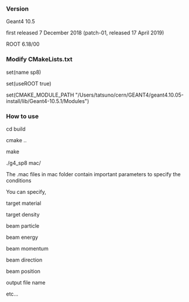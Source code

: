 ### Version

Geant4 10.5

first released 7 December 2018 (patch-01, released 17 April 2019)

ROOT 6.18/00


### Modify CMakeLists.txt

set(name sp8)

set(useROOT true)

set(CMAKE_MODULE_PATH "/Users/tatsuno/cern/GEANT4/geant4.10.05-install/lib/Geant4-10.5.1/Modules")

### How to use

cd build

cmake ..

make

./g4_sp8 mac/

The .mac files in mac folder contain important parameters to specify the conditions

You can specify,

 target material

 target density

 beam particle

 beam energy

 beam momentum

 beam direction

 beam position

 output file name

etc...
